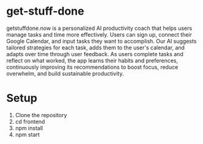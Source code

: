 # get-stuff-done

getstuffdone.now is a personalized AI productivity coach that helps users manage tasks and time more effectively. Users can sign up, connect their Google Calendar, and input tasks they want to accomplish. Our AI suggests tailored strategies for each task, adds them to the user's calendar, and adapts over time through user feedback. As users complete tasks and reflect on what worked, the app learns their habits and preferences, continuously improving its recommendations to boost focus, reduce overwhelm, and build sustainable productivity.

# Setup
1. Clone the repository
2. cd frontend
3. npm install
4. npm start
